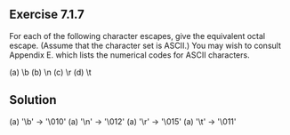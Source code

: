 ## Exercise 7.1.7
For each of the following character escapes, give the equivalent octal escape. (Assume that the character set is ASCII.) You may wish to consult Appendix E. which lists the numerical codes for ASCII characters.

(a) \b
(b) \n
(c) \r
(d) \t

## Solution
(a) '\b' -> '\010'
(a) '\n' -> '\012'
(a) '\r' -> '\015'
(a) '\t' -> '\011'
